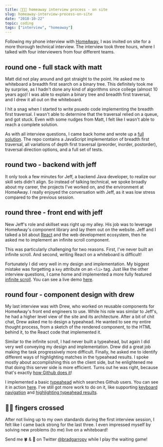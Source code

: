 ```yaml
---
title: 👨🏼‍💼 homeaway interview process - on site
slug: homeaway-interview-process-on-site
date: "2018-10-22"
topic: coding
tags: ["interview", "homeaway"]
---
```


Following my phone interview with [HomeAway][homeaway], I was invited on site for a more thorough technical interview. The interview took three hours, where I talked with four interviewers from four different teams.

## round one - full stack with matt

Matt did not play around and got straight to the point. He asked me to whiteboard a breadth first search on a binary tree. This definitely took me by surprise, as I hadn't done any kind of algorithms since college (almost 10 years ago)! I was able to explain a binary tree and breadth first traversal, and I drew it all out on the whiteboard.

I hit a snag when I started to write psuedo code implementing the breadth first traversal. I wasn't able to determine that the traversal relied on a queue, and got stuck. Even with some nudges from Matt, I felt like I wasn't able to reach a complete solution.

As with all interview questions, I came back home and wrote up a [full solution][homeaway-binary-tree]. The repo contains a JavaScript implementation of breadth first traversal, all variations of depth first traversal (preorder, inorder, postorder), traversal direction options, and a full set of tests.

## round two - backend with jeff

It only took a few minutes for Jeff, a backend Java developer, to realize our skill sets didn't align. So instead of talking technical, we spoke broadly about my career, the projects I've worked on, and the environment at HomeAway. I really enjoyed the conversation with Jeff, as it was low stress compared to the previous session.

## round three - front end with jeff

New Jeff's role and skillset was right up my alley. His job was to leverage HomeAway's component library and lay them out on the website. Jeff and I talked a bit about [React][react] and the web development ecosystem, then he asked me to implement an infinite scroll component.

This was particularly challenging for two reasons. First, I've never built an infinite scroll. And second, writing React on a whiteboard is difficult!

Fortunately I did very well in my design and implementation. My biggest mistake was forgetting a `key` attribute on an `<li>` tag. Just like the other interview questions, I came home and implemented a more fully featured [infinite scroll][homeaway-infinite-scroll]. You can see a live demo [here][homeaway-infinite-scroll-demo].

## round four - component design with drew

My last interview was with Drew, who worked on reusable components for HomeAway's front end engineers to use. While his role was similar to Jeff's, he had a higher level view of the site and its architecture. After a bit of chit chat, Drew asked me to design a typeahead. He wanted to see my entire thought process, from a sketch of the rendered component, to the HTML behind it, to the React code that implemented it.

Similar to the infinite scroll, I had never built a typeahead, but again I did very well conveying my design and implementation. Drew did a great job making the task progressively more difficult. Finally, he asked me to identify different ways of highlighting matches in the typeahead results. I spoke mostly about accomplishing this on the client side, but he enlightened me that doing this server side is more efficient. Turns out he was right, because that's exactly [how Github does it][github-search]!

I implemented a basic [typeahead][homeaway-typeahead] which searches Github users. You can see it in action [here][homeaway-typeahead-demo]. I've still got more work to do on it, like supporting [keyboard navigation][issue-1] and [highlighting typeahead results][issue-2].

## 🤞🏼 fingers crossed

After not living up to my own standards during the first interview session, I felt like I came back strong for the last three. I even impressed myself by solving new problems (to me) live on a whiteboard!

Send me 🍀 & 💙 on Twitter [@bradgarropy][twitter] while I play the waiting game!

[homeaway]: https://www.homeaway.com/
[homeaway-binary-tree]: https://github.com/bradgarropy/homeaway-binary-tree
[react]: https://reactjs.org/
[homeaway-infinite-scroll]: https://github.com/bradgarropy/homeaway-infinite-scroll
[homeaway-infinite-scroll-demo]: https://homeaway-infinite-scroll.netlify.com
[github-search]: https://developer.github.com/v3/search/#highlighting-user-search-results
[homeaway-typeahead]: https://github.com/bradgarropy/homeaway-typeahead
[homeaway-typeahead-demo]: https://homeaway-typeahead.netlify.com/
[issue-1]: https://github.com/bradgarropy/homeaway-typeahead/issues/1
[issue-2]: https://github.com/bradgarropy/homeaway-typeahead/issues/2
[twitter]: https://twitter.com/bradgarropy
